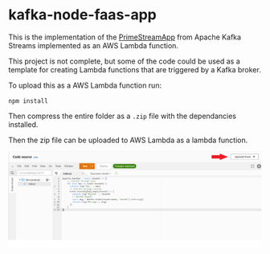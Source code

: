 # kafka-node-faas-app
This is the implementation of the [PrimeStreamApp](https://github.com/TBolton2000/kafka-streams-app/blob/main/src/main/java/tbolton/PrimeStreamApp.java) from Apache Kafka Streams implemented as an AWS Lambda function.

This project is not complete, but some of the code could be used as a template for creating Lambda functions that are triggered by a Kafka broker.

To upload this as a AWS Lambda function run:
```
npm install
```

Then compress the entire folder as a `.zip` file with the dependancies installed.

Then the zip file can be uploaded to AWS Lambda as a lambda function.

![](img/nodejs-lambda-upload-function.png)